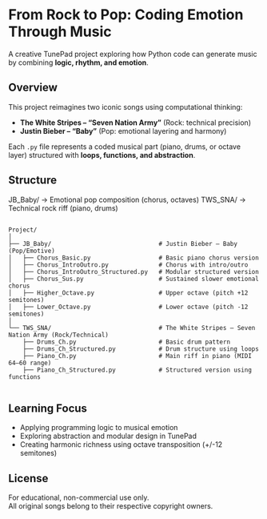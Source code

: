 
# From Rock to Pop: Coding Emotion Through Music

A creative TunePad project exploring how Python code can generate music by combining **logic, rhythm, and emotion**.

## Overview
This project reimagines two iconic songs using computational thinking:
- **The White Stripes – “Seven Nation Army”** (Rock: technical precision)  
- **Justin Bieber – “Baby”** (Pop: emotional layering and harmony)

Each `.py` file represents a coded musical part (piano, drums, or octave layer) structured with **loops, functions, and abstraction**.

## Structure

JB_Baby/      → Emotional pop composition (chorus, octaves)
TWS_SNA/      → Technical rock riff (piano, drums)

```

Project/
│
├── JB_Baby/                              # Justin Bieber – Baby (Pop/Emotive)
│   ├── Chorus_Basic.py                   # Basic piano chorus version
│   ├── Chorus_IntroOutro.py              # Chorus with intro/outro
│   ├── Chorus_IntroOutro_Structured.py   # Modular structured version
│   ├── Chorus_Sus.py                     # Sustained slower emotional chorus
│   ├── Higher_Octave.py                  # Upper octave (pitch +12 semitones)
│   ├── Lower_Octave.py                   # Lower octave (pitch -12 semitones)
│
└── TWS_SNA/                              # The White Stripes – Seven Nation Army (Rock/Technical)
    ├── Drums_Ch.py                       # Basic drum pattern
    ├── Drums_Ch_Structured.py            # Drum structure using loops
    ├── Piano_Ch.py                       # Main riff in piano (MIDI 64–60 range)
    ├── Piano_Ch_Structured.py            # Structured version using functions


```



## Learning Focus
- Applying programming logic to musical emotion  
- Exploring abstraction and modular design in TunePad  
- Creating harmonic richness using octave transposition (+/-12 semitones)

## License
For educational, non-commercial use only.  
All original songs belong to their respective copyright owners.
